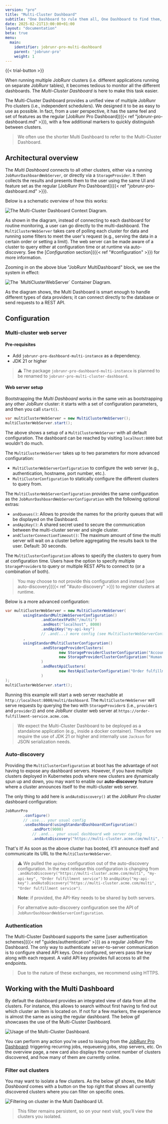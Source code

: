 ```yaml
---
version: "pro"
title: "Multi-Cluster Dashboard"
subtitle: "One Dashboard to rule them all, One Dashboard to find them, One Dashboard to bring them all and from the database bind them."
date: 2025-02-21T13:00:00+01:00
layout: "documentation"
beta: true
menu: 
  main: 
    identifier: jobrunr-pro-multi-dashboard
    parent: 'jobrunr-pro'
    weight: 1
---
```


{{< trial-button >}}

When running multiple JobRunr clusters (i.e. different applications running on separate JobRunr tables), it becomes tedious to monitor all the different  dashboards. The _Multi-Cluster Dashboard_ is here to make this task easier. 

The Multi-Cluster Dashboard provides a unified view of multiple JobRunr Pro clusters (i.e., independent schedulers). We designed it to be as easy to use as possible. In fact, from a user perspective, it has the same feel and set of features as the regular [JobRunr Pro Dashboard]({{< ref "jobrunr-pro-dashboard.md" >}}), with a few additional markers to quickly distinguish between clusters.

<!-- Monitoring multiple instances can get tiresome when running a lot of different JobRunr clusters, all running their own jobs, for instance when deploying multiple single-tenant SaaS applications. With the _Multi Dashboard_, your one-stop job shop, you can **monitor the health of all clusters at once** within one dashboard server. -->

> We often use the shorter Multi Dashboard to refer to the Multi-Cluster Dashboard.

## Architectural overview

The _Multi Dashboard_ connects to all other clusters, either via a running `JobRunrDashboardWebServer`, or directly via a `StorageProvider`. It then collects the results and presents them to the user using the same UI and feature set as the regular [JobRunr Pro Dashboard]({{< ref "jobrunr-pro-dashboard.md" >}}).

Below is a schematic overview of how this works:

![](/documentation/multi-dashboard-context.png "The Multi-Cluster Dashboard Context Diagram.")

As shown in the diagram, instead of connecting to each dashboard for routine monitoring, a user can go directly to the multi-dashboard. The `MultiClusterWebServer` takes care of polling each cluster for data and running some filters to meet the user's request (e.g., serving the data in a certain order or setting a limit). The web server can be made aware of a cluster to query either at configuration time or at runtime via auto-discovery. See the [_Configuration_ section]({{< ref "#configuration" >}}) for more information.

Zooming in on the above blue "JobRunr MultiDashboard" block, we see the system in effect:

![](/documentation/multi-dashboard-container.png "The `MultiClusterWebServer` Container Diagram.")

As the diagram shows, the Multi Dashboard is smart enough to handle different types of data providers; it can connect directly to the database or send requests to a REST API.

## Configuration

### Multi-cluster web server

#### Pre-requisites
* Add `jobrunr-pro-dashboard-multi-instance` as a dependency.
* JDK 21 or higher

> ⚠️ The package `jobrunr-pro-dashboard-multi-instance` is planned to be renamed to `jobrunr-pro-multi-cluster-dashboard`.

#### Web server setup

Bootstrapping the _Multi Dashboard_ works in the same vein as bootstrapping any other JobRunr cluster: it starts with a set of configuration parameters, and then you call `start()`.

```java
var multiClusterWebServer = new MultiClusterWebServer();
multiClusterWebServer.start();
```

The above shows a setup of a `MultiClusterWebServer` with all default configuration. The dashboard can be reached by visiting `localhost:8000` but wouldn't do much.

The `MultiClusterWebServer` takes up to two parameters for more advanced configuration:
* `MultiClusterWebServerConfiguration` to configure the web server (e.g., authentication, hostname, port number, etc.).
* `MultiClusterConfiguration` to statically configure the different clusters to query from.

The `MultiClusterWebServerConfiguration` provides the same configuration as the `JobRunrDashboardWebServerConfiguration` with the following optional extras:

- `andQueues()`: Allows to provide the names for the priority queues that will be displayed on the Dashboard.
- `andApiKey()`: A shared secret used to secure the communication between the multi-cluster server and single cluster. 
- `andClusterConnectionTimeout()`: The maximum amount of time the multi server will wait on a cluster before aggregating the results back to the user. Default: 30 seconds.

The `MultiClusterConfiguration` allows to specify the clusters to query from at configuration time. Users have the option to specify multiple `StorageProvider`s to query or multiple REST APIs to connect to (or a combination of both).

> You may choose to not provide this configuration and instead [use auto-discovery]({{< ref "#auto-discovery" >}}) to register clusters at runtime.

Below is a more advanced configuration:

```java
var multiClusterWebServer = new MultiClusterWebServer(
        usingStandardMultiWebServerConfiguration()
                .andContextPath("/multi")
                .andHost("localhost", 8000)
                .andApiKey("my-api-key")
                // .and(...) more config (see MultiClusterWebServerConfiguration's API)
        ,
        usingStandardMultiClusterConfiguration()
                .andStorageProviderClusters(
                        new StorageProviderClusterConfiguration("Accounting", provider1),
                        new StorageProviderClusterConfiguration("Human Resources", provider2)
                )
                .andRestApiClusters(
                        new RestApiClusterConfiguration("Order fulfillment", "https://order-fulfillment-service.acme.com")
                )
);
multiClusterWebServer.start();
```

Running this example will start a web server reachable at `http://localhost:8000/multi/dashboard`. The `MultiClusterWebServer` will serve requests by querying the two with `StorageProvider`s (i.e., `provider1` and `provider2`) and one JobRunr cluster web server at `https://order-fulfillment-service.acme.com`.

> We expect the Multi-Cluster Dashboard to be deployed as a standalone application (e.g., inside a docker container). Therefore we require the use of JDK 21 or higher and internally use `Jackson` for JSON serialization needs.

### Auto-discovery

Providing the `MultiClusterConfiguration` at boot has the advantage of not having to expose any dashboard servers. However, if you have multiple clusters deployed in Kubernetes pods where new clusters are dynamically spun up and down, you may want to enable our **auto-discovery** feature where a cluster announces itself to the multi-cluster web server.

The only thing to add here is `andAutoDiscovery()` at the JobRunr Pro cluster dashboard configuration:

```java
JobRunrPro
        .configure()
        // .use... your usual config
        .useDashboard(usingStandardDashboardConfiguration()
            .andPort(9000)
            // .and... your usual dashboard web server config
            .andAutoDiscovery("https://multi-cluster.acme.com/multi", "my-api-key", "Order fulfillment service")
```

That's it! As soon as the above cluster has booted, it'll announce itself and communicate its URL to the `MultiClusterWebServer`.

> ⚠️ We pulled the `apiKey` configuration out of the auto-discovery configuration. In the next release this configuration is changing from `.andAutoDiscovery("https://multi-cluster.acme.com/multi", "my-api-key", "Order fulfillment service")` to `andApiKey("my-api-key").andAutoDiscovery("https://multi-cluster.acme.com/multi", "Order fulfillment service")`.

> **Note**: if provided, the API-Key needs to be shared by both servers.

> For alternative auto-discovery configuration see the API of `JobRunrDashboardWebServerConfiguration`.


### Authentication

The Multi-Cluster Dashboard supports the same [user authentication schemes]({{< ref "guides/authentication" >}}) as a regular JobRunr Pro Dashboard. The only way to authenticate server-to-server communication is to configure shared API keys. Once configured, servers pass the key along with each request. A valid API key provides full access to all the endpoints.

> Due to the nature of these exchanges, we recommend using HTTPS.

## Working with the Multi Dashboard

By default the dashboard provides an integrated view of data from all the clusters. For instance, this allows to search without first having to find out which cluster an item is located on. If not for a few markers, the experience is almost the same as using the regular dashboard. The below gif showcases the use of the Multi-Cluster Dashboard.

![](/documentation/multi-cluster-dashboard.gif "Usage of the Multi-Cluster Dashboard.")

You can perform any action you're used to issuing from the [JobRunr Pro Dashboard](/en/documentation/pro/jobrunr-pro-dashboard): triggering recurring jobs, requeueing jobs, stop servers, etc. On the overview page, a new card also displays the current number of clusters discovered, and how many of them are currently online.

### Filter out clusters

You may want to isolate a few clusters. As the below gif shows, the _Multi Dashboard_ comes with a button on the top right that shows all currently discovered clusters where you can filter on specific ones. 

![](/documentation/multi-cluster-dashboard-filter.gif "Filtering on cluster in the Multi Dashboard UI.")

> This filter remains persistent, so on your next visit, you'll view the clusters you isolated.
